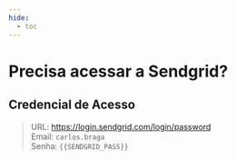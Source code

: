 ```yaml
---
hide:
  - toc
---
```


# Precisa acessar a Sendgrid?

## Credencial de Acesso

> URL: <a href="https://login.sendgrid.com/login/password" target="_blank">https://login.sendgrid.com/login/password</a><br>
> Email: `carlos.braga`<br>
> Senha: `{{SENDGRID_PASS}}`

